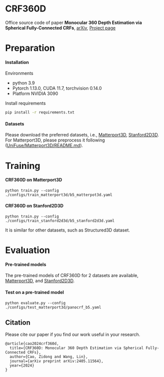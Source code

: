 

# CRF360D

Office source code of paper **Monocular 360 Depth Estimation via Spherical Fully-Connected CRFs**, [arXiv](https://arxiv.org/abs/2405.11564), [Project page](https://vlislab22.github.io/CRF360D/)



# Preparation

#### Installation

Environments


* python 3.9
* Pytorch 1.13.0, CUDA 11.7, torchvision 0.14.0
* Platform NVIDIA 3090


Install requirements

```bash
pip install -r requirements.txt
```

#### Datasets 

Please download the preferred datasets,  i.e., [Matterport3D](https://niessner.github.io/Matterport/), [Stanford2D3D](http://3dsemantics.stanford.edu/). For Matterport3D, please preprocess it following ([UniFuse/Matterport3D/README.md](https://github.com/alibaba/UniFuse-Unidirectional-Fusion/tree/main/UniFuse)).



# Training 

#### CRF360D on Matterport3D

```
python train.py --config ./configs/train_matterport3d/b5_matterpot3d.yaml
```

#### CRF360D on Stanford2D3D

```
python train.py --config ./configs/train_stanford2d3d/b5_stanford2d3d.yaml
```

It is similar for other datasets, such as Structured3D dataset. 


# Evaluation  

#### Pre-trained models

The pre-trained models of CRF360D for 2 datasets are available, [Matterport3D](https://drive.google.com/drive/folders/1Dx7QR4ypujgLbyOo1zu4vIYXbqf95ToE?usp=sharing), and [Stanford2D3D](https://drive.google.com/drive/folders/1q3LP9tyWi18yJwmhdjVn7dGUOsU3AH9G?usp=sharing).

#### Test on a pre-trained model

```
python evaluate.py --config ./configs/test_matterport3d/panocrf_b5.yaml 
```



## Citation

Please cite our paper if you find our work useful in your research.

```
@article{cao2024crf360d,
  title={CRF360D: Monocular 360 Depth Estimation via Spherical Fully-Connected CRFs},
  author={Cao, Zidong and Wang, Lin},
  journal={arXiv preprint arXiv:2405.11564},
  year={2024}
}
```

